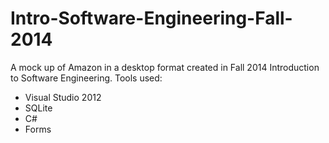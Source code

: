 # Intro-Software-Engineering-Fall-2014

A mock up of Amazon in a desktop format created in Fall 2014 Introduction to Software Engineering.
Tools used:
  - Visual Studio 2012
  - SQLite
  - C#
  - Forms
  
